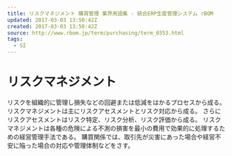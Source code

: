 ```yaml
---
title: リスクマネジメント 購買管理 業界用語集 - 統合ERP生産管理システム rBOM
updated: 2017-03-03 13:50:42Z
created: 2017-03-03 13:50:42Z
source: http://www.rbom.jp/term/purchasing/term_0353.html
tags:
  - SI
---
```


# リスクマネジメント

リスクを組織的に管理し損失などの回避または低減をはかるプロセスから成る。
リスクマネジメントは主にリスクアセスメントとリスク対応から成る。
さらにリスクアセスメントはリスク特定、リスク分析、リスク評価から成る。
リスクマネジメントは各種の危険による不測の損害を最小の費用で効果的に処理するための経営管理手法である。
購買関係では、取引先が災害にあった場合や経営不安に陥った場合の対応や管理体制などをさす。